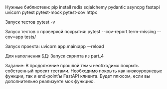 Нужные библиотеки:
pip install redis sqlalchemy pydantic asyncpg fastapi uvicorn pytest pytest-mock pytest-cov httpx

Запуск тестов
pytest -v

Запуск тестов с проверкой покрытия:
pytest --cov-report term-missing --cov=app tests/  

Запуск проекта:
uvicorn app.main:app --reload   

Для наполнения БД:
Запуск скрипта из part_4

Задание:
В продолжение прошлой темы необходимо покрыть собственный проект тестами. 
Необходимо покрыть как низкоуровневые функции, так и end-point’ы FastAPI клиента. 
Будет плюсом, если вы дополнительно реализуете мок функцию.